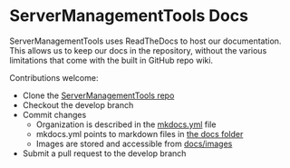 # ServerManagementTools Docs

ServerManagementTools uses ReadTheDocs to host our documentation.  This allows us to keep our docs in the repository, without the various limitations that come with the built in GitHub repo wiki.

Contributions welcome:

* Clone the [ServerManagementTools repo](https://github.com/twillin912/ServerManagementTools/tree/stable)
* Checkout the develop branch
* Commit changes
  * Organization is described in the [mkdocs.yml](https://github.com/twillin912/ServerManagementTools/blob/stable/mkdocs.yml) file
  * mkdocs.yml points to markdown files in [the docs folder](https://github.com/twillin912/ServerManagementTools/tree/stable/docs)
  * Images are stored and accessible from [docs/images](https://github.com/twillin912/ServerManagementTools/tree/stable/docs/images)
* Submit a pull request to the develop branch
